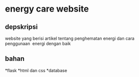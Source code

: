 # energy care website

## depskripsi
 website yang berisi artikel tentang penghematan energi dan cara penggunaan  energi dengan baik 

## bahan
*flask
*html dan css
*database
